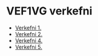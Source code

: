 # VEF1VG verkefni
* [Verkefni 1.](Verkefni-1/index.html)
* [Verkefni 2.](verkefni-2/index.html) 
* [Verkefni 4.](Verkefni-4/index.html) 
* [Verkefni 5.](Verkefni-5/index.html) 

